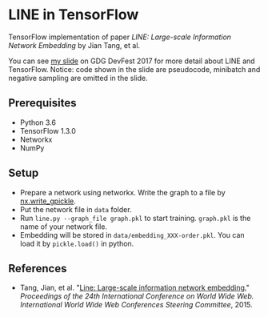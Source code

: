 # LINE in TensorFlow

TensorFlow implementation of paper _LINE: Large-scale Information Network Embedding_ by Jian Tang, et al.

You can see [my slide](Network_Embedding_with_TensorFlow.pdf) on GDG DevFest 2017 for more detail about LINE and TensorFlow. Notice: code shown in the slide are pseudocode, minibatch and negative sampling are omitted in the slide. 

## Prerequisites

* Python 3.6
* TensorFlow 1.3.0
* Networkx
* NumPy

## Setup

* Prepare a network using networkx. Write the graph to a file by [nx.write_gpickle](https://networkx.github.io/documentation/stable/reference/readwrite/generated/networkx.readwrite.gpickle.write_gpickle.html).
* Put the network file in `data` folder.
* Run `line.py --graph_file graph.pkl` to start training. `graph.pkl` is the name of your network file.
* Embedding will be stored in `data/embedding_XXX-order.pkl`. You can load it by `pickle.load()` in python.

## References

- Tang, Jian, et al. "[Line: Large-scale information network embedding.](https://dl.acm.org/citation.cfm?id=2741093)" _Proceedings of the 24th International Conference on World Wide Web. International World Wide Web Conferences Steering Committee_, 2015.
